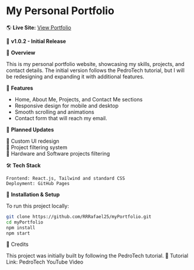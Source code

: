 # **My Personal Portfolio**

🌎 **Live Site:** [View Portfolio](https://RRRafael25.github.io/myPortfolio)

🚀 **v1.0.2 - Initial Release**

🔹 **Overview**

This is my personal portfolio website, showcasing my skills, projects, and contact details. The initial version follows the PedroTech tutorial, but I will be redesigning and expanding it with additional features.

📌 **Features**

- Home, About Me, Projects, and Contact Me sections  
- Responsive design for mobile and desktop  
- Smooth scrolling and animations  
- Contact form that will reach my email.

📅 **Planned Updates**

🔹 Custom UI redesign   
🔹 Project filtering system  
🔹 Hardware and Software projects filtering 

🛠️ **Tech Stack**

    Frontend: React.js, Tailwind and standard CSS  
    Deployment: GitHub Pages

🚀 **Installation & Setup**

To run this project locally:

```bash
git clone https://github.com/RRRafael25/myPortfolio.git  
cd myPortfolio  
npm install  
npm start
```


📜 Credits

This project was initially built by following the PedroTech tutorial.
🎥 Tutorial Link: PedroTech YouTube Video
